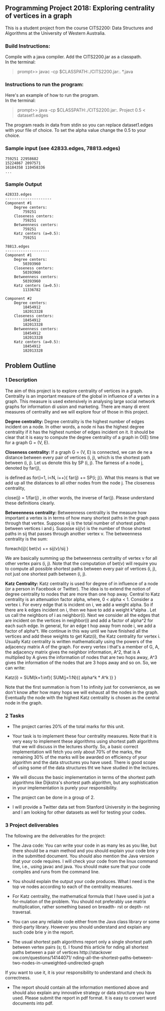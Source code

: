 ## Programming Project 2018: Exploring centrality of vertices in a graph
This is a student project from the course CITS2200: Data Structures and Algorithms at the University of Western Australia. 

### Build Instructions:
Compile with a java compiler. Add the CITS2200.jar as a classpath.  
In the terminal: 
>prompt\>\> javac -cp $CLASSPATH:./CITS2200.jar:. *.java

### Instructions to run the program:
Here's an example of how to run the program.  
In the terminal: 
>prompt\>\> java -cp $CLASSPATH:./CITS2200.jar:. Project 0.5 < dataset1.edges

The program reads in data from stdin so you can replace dataset1.edges with your file of choice.
To set the alpha value change the 0.5 to your choice. 

### Sample input (see 42833.edges, 78813.edges)
```
759251 22958682
15224867 2097571
16184358 110458336
...
```

### Sample Output
```
428333.edges
---------------------
Component #1 
	Degree centers: 
		759251 
	Closeness centers: 
		759251 
	Betweenness centers: 
		759251 
	Katz centers (a=0.5): 
		759251
		
78813.edges
--------------------
Component #1 
	Degree centers: 
		50393960 
	Closeness centers: 
		50393960 
	Betweenness centers: 
		50393960 
	Katz centers (a=0.5): 
		11336782 

Component #2 
	Degree centers: 
		18454912 
		182013328 
	Closeness centers: 
		18454912 
		182013328 
	Betweenness centers: 
		18454912 
		182013328 
	Katz centers (a=0.5): 
		18454912 
		182013328
```

## Problem Outline

### 1	Description

The aim of this project is to explore centrality of vertices in a graph. Centrality is an important measure of the global in influence of a vertex in a graph. This measure is used extensively in analysing large social network graphs for information di usion and marketing. There are many di erent measures of centrality and we will explore four of those in this project.

**Degree centrality:** Degree centrality is the highest number of edges incident on a node. In other words, a node ni has the highest degree centrality if it has the highest number of edges incident on it. It should be clear that it is easy to compute the degree centrality of a graph in O(E) time for a graph G = (V, E).

**Closeness centrality:** If a graph G = (V, E) is connected, we can de ne a distance between every pair of vertices (i, j), which is the shortest path between (i, j). Let us denote this by SP (i, j). The farness of a node j, denoted by far(j),

is defined as for(i=1, i<N, i++){ far(j) += SP(i; j)}. What this means is that we add up all the distances to all other nodes from the node j. The closeness centrality,

close(j) = 1/far(j) , in other words, the inverse of far(j). Please understand these definitions clearly.


**Betweenness centrality:** Betweenness centrality is the measure how important a vertex is in terms of how many shortest paths in the graph pass through that vertex. Suppose sij is the total number of shortest paths between vertices i and j. Suppose sij(v) is the number of those shortest paths in sij that passes through another vertex v. The betweenness centrality is the sum:

foreach(ij){	bet(v) += sij(v)/sij }

We are basically summing up the betweenness centrality of vertex v for all other vertex pairs (i, j). Note that the computation of bet(v) will require you to compute all possible shortest paths between every pair of vertices (i, j), not just one shortest path between (i, j).

**Katz Centrality:** Katz centrality is used for degree of in influence of a node (or a person in Facebook or Twitter). The idea is to extend the notion of degree centrality to nodes that are more than one hop away. Central to Katz centrality is an attenuation factor alpha, where, 0 < alpha < 1. Consider a vertex i. For every edge that is incident on i, we add a weight alpha. So if there are k edges incident on i, then we have to add a weight k\*alpha . Let us call the neighbors of i as neighbor(i). Next we consider all the edges that are incident on the vertices in neighbor(i) and add a factor of alpha^2 for each such edge. In general, for an edge t hop away from node i, we add a factor of alpha^t. We continue in this way until we have finished all the vertices and add these weights to get Katz(i), the Katz centrality for vertex i. Usually Katz centrality is written mathematically using the powers of the adjacency matrix A of the graph. For every vertex i that's a member of G, A, the adjacency matrix gives the neighbor information, A^2, that is A multiplied by A gives the information of nodes that are two hops away, A^3 gives the information of the nodes that are 3 hops away and so on. So, we can write:


Katz(i) = SUM(k=1:inf){ SUM(j=1:N){( alpha^k \* A^k )} }

Note that the first summation is from 1 to infinity just for convenience, as we don't know after how many hops we will exhaust all the nodes in the graph. Eventually the node with the highest Katz centrality is chosen as the central node in the graph.


### 2	Tasks

* The project carries 20% of the total marks for this unit.

* Your task is to implement these four centrality measures. Note that it is very easy to implement these algorithms using shortest path algorithms that we will discuss in the lectures shortly. So, a basic correct implementation will fetch you only about 70% of the marks, the remaining 30% of the marks will be awarded on efficiency of your algorithm and the data structures you have used. There is good scope of using some of the data structures tht we have studied in the lectures.

* We will discuss the basic implementation in terms of the shortest path algorithms like Dijkstra's shortest path algorithm, but any sophistication in your implementation is purely your responsibility.
 

* The project can be done in a group of 2.

* I will provide a Twitter data set from Stanford University in the beginning and I am looking for other datasets as well for testing your codes.


### 3	Project deliverables

The following are the deliverables for the project:

* The Java code: You can write your code in as many les as you like, but there should be a main method and you should explain your code brie y in the submitted document. You should also mention the Java version that your code requires. I will check your code from the linux command line, i.e., using javac and java. You should make sure that your code compiles and runs from the command line.

* You should explain the output your code produces. What I need is the top ve nodes according to each of the centrality measures.

* For Katz centrality, the mathematical formula that I have used is just a for-mulation of the problem. You should not preferably use matrix multiplication, rather something based on breadth- rst or depth- rst traversal.

* You can use any reliable code either from the Java class library or some third-party library. However you should understand and explain any such code brie y in the report.

* The usual shortest path algorithms report only a single shortest path between vertex pairs (s; t). I found this article for nding all shortest paths between a pair of vertices http://stackover ow.com/questions/14144071/ nding-all-the-shortest-paths-between-two-nodes-in-unweighted-undirected-graph

If you want to use it, it is your responsibility to understand and check its correctness.

* The report should contain all the information mentioned above and should also explain any innovative strategy or data structure you have used. Please submit the report in pdf format. It is easy to convert word documents into pdf.
